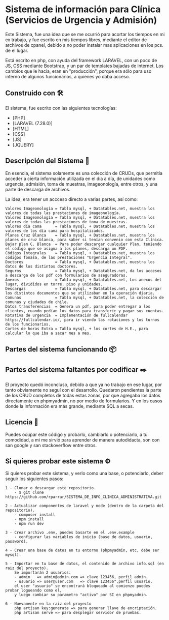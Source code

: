 # Sistema de información para Clínica (Servicios de Urgencia y Admisión)
Este Sistema, fue una idea que se me ocurrió para acortar los tiempos en mi ex trabajo, y fue escrito en mis tiempos libres, mediante el editor de archivos de cpanel, debido a no poder instalar mas aplicaciones en los pcs. de el lugar.

Está escrito en php, con ayuda del framework LARAVEL, con un poco de JS, CSS mediante Bootstrap, y un par de templates bajadas de internet.
Los cambios que le hacía, eran en "producción", porque era sólo para uso interno de algunos funcionarios, a quienes yo daba acceso.

## Construido con 🛠️
El sistema, fue escrito con las siguientes tecnologías:

* [PHP]
* [LARAVEL (7.28.0)]
* [HTML]
* [CSS]
* [JS]
* [JQUERY]

## Descripción del Sistema 📄
En esencia, el sistema solamente es una colección de CRUDs, que permitía acceder a cierta información utilizada en el día a día, de unidades como urgencia, admisión, toma de muestras, imageonología, entre otros, y una parte de descarga de archivos.

La idea, era tener un accceso directo a varias partes, así como:
```
Valores Imageonología = Tabla mysql, + Datatables.net, muestra los valores de todas las prestaciones de imageonología.
Valores Imageonología = Tabla mysql, + Datatables.net, muestra los valores de todas las prestaciones de toma de muestras.
Valores dia cama      = Tabla mysql, + Datatables.net, muestra los valores de los día cama para hospitalizados.
Planes Cruz Blanca    = Tabla mysql, + Datatables.net, muestra los planes de cruz blanca, para saber si tenían convenio con esta Clínica.
Bajar plan C. Blanca  = Para poder descargar cualquier Plan, teniendo el código que se asigna a los planes, descarga un PDF.
Códigos Integrales    = Tabla mysql, + Datatables.net, muestra los códigos fonasa, de las prestaciones "Urgencia Integral".
Doctores              = Tabla mysql, + Datatables.net, muestra los datos de los distintos doctores. 
Seguros               = Tabla mysql, + Datatables.net, da los accesos a descarga de los pdf con formularios de aseguradoras. 
Anexos                = Tabla mysql, + Datatables.net, Los anexos del lugar, divididos en torre, piso y unidades. 
Descargas             = Tabla mysql, + Datatables.net, para descargar los distintos documentos que se utilizaban en la operación diaria.
Comunas               = Tabla mysql, + Datatables.net, la colección de comunas y ciudades de chile.
Datos transferencias  = Genera un pdf, para poder entregar a los clientes, cuando pedían los datos para transferir y pagar sus cuentas.
Rotativa de urgencia  = Implementación de fullcalendar https://fullcalendar.io/, para ir viendo las rotaciones y los turnos de los funcionarios.
Cortes de horas Extra = Tabla mysql, + los cortes de H.E., para calcular lo que iba a sacar mes a mes.
 ```
## Partes del sistema funcionando 📦



## Partes del sistema faltantes por codificar ✒️

El proyecto quedó inconcluso, debido a que ya no trabajo en ese lugar, por tanto obviamente no seguí con el desarrollo.
Quedaron pendientes la parte de los CRUD completos de todas estas zonas, por que agregaba los datos directamente en phpmyadmin, no por medio de formularios.
Y en los casos donde la información era más grande, mediante SQL a secas.

## Licencia 📄

Puedes ocupar este código y probarlo, cambiarlo o potenciarlo, a tu comodidad, a mi me sirvió para aprender de manera autodidacta, son con san google y san stackoverflow entre otros.

## Si quieres probar este sistema ⚙️

Si quieres probar este sistema, y verlo como una base, o potenciarlo, deber seguir los siguientes pasos:


```
1 - Clonar o descargar este repositorio.
    - $ git clone https://github.com/rparrar/SISTEMA_DE_INFO_CLINICA_ADMINISTRATIVA.git
```
```
2 - Actualizar componentes de laravel y node (dentro de la carpeta del repositorio).
    - composer install
    - npm install 
    - npm run dev
```
```
3 - Crear archivo .env, puedes basarte en el .env.example
    - configurar las variables de inicio (base de datos, usuario, password).
```
```
4 - Crear una base de datos en tu entorno (phpmyadmin, etc, debe ser mysql).
```
```
5 - Importar en tu base de datos, el contenido de archivo info.sql (en raiz del proyecto).
    Se importarán 2 usuarios:
    - admin   => admin@admin.com => clave 123456, perfil admin.
    - usuario => user@user.com   => clave 123456",perfil usuario.
    el user "usuario" se encontrará bloqueado al comienzo puedes probar logueando como el, 
    y luego cambiar su parametro "activo" por SI en phpmyadmin.
```
```
6 - Nuevamente en la raiz del proyecto
    php artisan key:generate => para generar llave de encriptación.
    php artisan serve => para desplegar servidor de pruebas.
```
